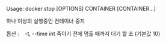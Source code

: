 
Usage:	docker stop [OPTIONS] CONTAINER [CONTAINER...]

하나 이상의 실행중인 컨테이너 중지

옵션 :
   -t, --time int 죽이기 전에 멈출 때까지 대기 할 초 (기본값 10)
